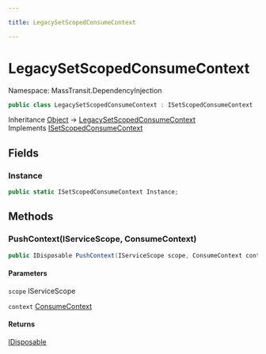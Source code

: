 ```yaml
---

title: LegacySetScopedConsumeContext

---
```


# LegacySetScopedConsumeContext

Namespace: MassTransit.DependencyInjection

```csharp
public class LegacySetScopedConsumeContext : ISetScopedConsumeContext
```

Inheritance [Object](https://learn.microsoft.com/en-us/dotnet/api/system.object) → [LegacySetScopedConsumeContext](../masstransit-dependencyinjection/legacysetscopedconsumecontext)<br/>
Implements [ISetScopedConsumeContext](../masstransit/isetscopedconsumecontext)

## Fields

### **Instance**

```csharp
public static ISetScopedConsumeContext Instance;
```

## Methods

### **PushContext(IServiceScope, ConsumeContext)**

```csharp
public IDisposable PushContext(IServiceScope scope, ConsumeContext context)
```

#### Parameters

`scope` IServiceScope<br/>

`context` [ConsumeContext](../../masstransit-abstractions/masstransit/consumecontext)<br/>

#### Returns

[IDisposable](https://learn.microsoft.com/en-us/dotnet/api/system.idisposable)<br/>
